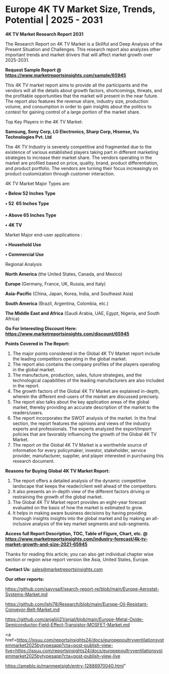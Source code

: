 # Europe 4K TV Market Size, Trends, Potential | 2025 - 2031

<strong>4K TV Market Research Report 2031</strong>

The Research Report on 4K TV Market is a Skillful and Deep Analysis of the Present Situation and Challenges. This research report also analyzes other important trends and market drivers that will affect market growth over 2025-2031.

<strong>Request Sample Report @ <a href=https://www.marketreportsinsights.com/sample/65945>https://www.marketreportsinsights.com/sample/65945</a></strong>

This 4K TV market report aims to provide all the participants and the vendors will all the details about growth factors, shortcomings, threats, and the profitable opportunities that the market will present in the near future. The report also features the revenue share, industry size, production volume, and consumption in order to gain insights about the politics to contest for gaining control of a large portion of the market share.

Top Key Players in the 4K TV Market:

<strong>Samsung, Sony Corp, LG Electronics, Sharp Corp, Hisense, Vu Technologies Pvt. Ltd</strong>

The 4K TV Industry is severely competitive and fragmented due to the existence of various established players taking part in different marketing strategies to increase their market share. The vendors operating in the market are profiled based on price, quality, brand, product differentiation, and product portfolio. The vendors are turning their focus increasingly on product customization through customer interaction.

4K TV Market Major Types are:

<strong>• Below 52 Inches Type

• 52  65 Inches Type

• Above 65 Inches Type

• 4K TV</strong>

Market Major end-user applications :

<strong>• Household Use

• Commercial Use</strong>

Regional Analysis

</u><strong><b>North America</b></strong> (the United States, Canada, and Mexico)

<strong><b>Europe </b></strong>(Germany, France, UK, Russia, and Italy)

<strong><b>Asia-Pacific</b></strong> (China, Japan, Korea, India, and Southeast Asia)

<strong><b>South America</b></strong> (Brazil, Argentina, Colombia, etc.)

<strong><b>The Middle East and Africa</b></strong> (Saudi Arabia, UAE, Egypt, Nigeria, and South Africa)

<strong>Go For Interesting Discount Here: <a href=https://www.marketreportsinsights.com/discount/65945>https://www.marketreportsinsights.com/discount/65945</a></strong>

<strong>Points Covered in The Report:</strong>
<ol>
  <li>The major points considered in the Global 4K TV Market report include the leading competitors operating in the global market.</li>
  <li>The report also contains the company profiles of the players operating in the global market.</li>
  <li>The manufacture, production, sales, future strategies, and the technological capabilities of the leading manufacturers are also included in the report.</li>
  <li>The growth factors of the Global 4K TV Market are explained in-depth, wherein the different end-users of the market are discussed precisely.</li>
  <li>The report also talks about the key application areas of the global market, thereby providing an accurate description of the market to the readers/users.</li>
  <li>The report incorporates the SWOT analysis of the market. In the final section, the report features the opinions and views of the industry experts and professionals. The experts analyzed the export/import policies that are favorably influencing the growth of the Global 4K TV Market.</li>
  <li>The report on the Global 4K TV Market is a worthwhile source of information for every policymaker, investor, stakeholder, service provider, manufacturer, supplier, and player interested in purchasing this research document.</li>
</ol>
<strong>Reasons for Buying Global 4K TV Market Report:</strong>

<ol>
  <li>The report offers a detailed analysis of the dynamic competitive landscape that keeps the reader/client well ahead of the competitors.</li>
  <li>It also presents an in-depth view of the different factors driving or restraining the growth of the global market.</li>
  <li>The Global 4K TV Market report provides an eight-year forecast evaluated on the basis of how the market is estimated to grow.</li>
  <li>It helps in making aware business decisions by having providing thorough insights insights into the global market and by making an all-inclusive analysis of the key market segments and sub-segments.</li>
</ol>
<strong>Access full Report Description, TOC, Table of Figure, Chart, etc. @ <a href=https://www.marketreportsinsights.com/industry-forecast/4k-tv-market-growth-and-size-2021-65945>https://www.marketreportsinsights.com/industry-forecast/4k-tv-market-growth-and-size-2021-65945</a></strong>


Thanks for reading this article; you can also get individual chapter wise section or region wise report version like Asia, United States, Europe.

<strong>Contact Us:</strong>
sales@marketreportsinsights.com

<strong>Our other reports:</strong>

<a href=https://github.com/sayysaif/search-report-re/blob/main/Europe-Aerostat-Systems-Market.md>https://github.com/sayysaif/search-report-re/blob/main/Europe-Aerostat-Systems-Market.md</a>

<a href=https://github.com/Ishi78/Research/blob/main/Europe-Oil-Resistant-Conveyor-Belt-Market.md>https://github.com/Ishi78/Research/blob/main/Europe-Oil-Resistant-Conveyor-Belt-Market.md</a>

<a href=https://github.com/anjaliiii21/anjal/blob/main/Europe-Metal-Oxide-Semiconductor-Field-Effect-Transistor-MOSFET-Market.md>https://github.com/anjaliiii21/anjal/blob/main/Europe-Metal-Oxide-Semiconductor-Field-Effect-Transistor-MOSFET-Market.md</a>

<a href=https://issuu.com/reportsinsights24/docs/europepoultryventilationsystemmarket2025bytypesapp?cta=post-publish-view-live>https://issuu.com/reportsinsights24/docs/europepoultryventilationsystemmarket2025bytypesapp?cta=post-publish-view-live</a>

<a href=https://ameblo.jp/manmeetsigh/entry-12886970040.html>https://ameblo.jp/manmeetsigh/entry-12886970040.html</a>"
